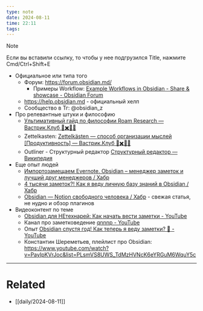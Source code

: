 ```yaml
---
type: note
date: 2024-08-11
time: 22:11
tags:
---
```


> [!note]
> Если вы вставили ссылку, то чтобы у нее подгрузился Title, нажмите Cmd/Ctrl+Shift+E

- Официальное или типа того
	- Форум: https://forum.obsidian.md/
		- Примеры Workflow: [Example Workflows in Obsidian - Share & showcase - Obsidian Forum](https://forum.obsidian.md/t/example-workflows-in-obsidian/1093/20)
	- https://help.obsidian.md - официальный хелп
	- Сообщество в Тг: @obsidian_z
- Про релевантные штуки и философию
	- [Ультимативный гайд по философии Roam Research — Вастрик.Клуб 🤘✖️👩‍💻‍](https://vas3k.club/post/5240/)
	- Zettelkasten: [Zettelkästen — способ организации мыслей \[Продуктивность\] — Вастрик.Клуб 🤘✖️👩‍💻‍](https://vas3k.club/post/3040/)
	- Outliner - Структурный редактор [Структурный редактор — Википедия](https://ru.wikipedia.org/wiki/%D0%A1%D1%82%D1%80%D1%83%D0%BA%D1%82%D1%83%D1%80%D0%BD%D1%8B%D0%B9_%D1%80%D0%B5%D0%B4%D0%B0%D0%BA%D1%82%D0%BE%D1%80)
- Еще опыт людей
	- [Импортозамещаем Evernote. Obsidian – менеджер заметок и лучший друг менеджеров / Хабр](https://habr.com/ru/companies/ru_mts/articles/705572/)
	- [4 тысячи заметок?! Как я веду личную базу знаний в Obsidian / Хабр](https://habr.com/ru/articles/833550/)
	- [Obsidian — Notion свободного человека / Хабр](https://habr.com/ru/companies/ozonbank/articles/838990/) - свежая статья, не нудно и обзор плагинов
- Видеоконтент по теме
	- [Obsidian для НЕтехнарей: Как начать вести заметки - YouTube](https://youtu.be/zYlDnmlo39Q?si=ghj7AvMSkGQo8LaY)
	- Канал про заметковедение [qnnnp - YouTube](https://www.youtube.com/@qnnnp/videos)
	- Опыт [Obsidian спустя год! Как теперь я веду заметки? 🤔 - YouTube](https://youtu.be/stgBnGBdWos)
	- Константин Шереметьев, плейлист про Obsidian: https://www.youtube.com/watch?v=PayIpKVrJoc&list=PLsmVS8UWS_TdMzHVNcK6eYRGuM6WquY5c

---
# Related
- [[daily/2024-08-11]]